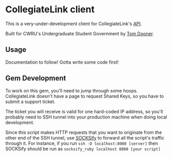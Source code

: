 CollegiateLink client
========================================

This is a very-under-development client for CollegiateLink's [API][1].

Built for CWRU's Undergraduate Student Government by [Tom
Dooner](mailto:tom.dooner@case.edu).


Usage
----------------------------------------
Documentation to follow! Gotta write some code first!


Gem Development
----------------------------------------
To work on this gem, you'll need to jump through some hoops. CollegiateLink
doesn't have a page to request Shared Keys, so you have to submit a support
ticket.

The ticket you will receive is valid for one hard-coded IP address, so you'll
probably need to SSH tunnel into your production machine when doing local
development.

Since this script makes HTTP requests that you want to originate from the other
end of the SSH tunnel, use [SOCKSify][2] to forward all the script's traffic
through it. For instance, if you run `ssh -D localhost:8080 [server]` then
SOCKSify should be run as `socksify_ruby localhost 8080 [your script]`

[1]: http://support.collegiatelink.net/entries/332558-web-services-developer-documentation
[2]: http://socksify.rubyforge.org/
